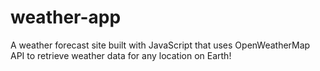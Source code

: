 # weather-app
A weather forecast site built with JavaScript that uses OpenWeatherMap API to retrieve weather data for any location on Earth!
